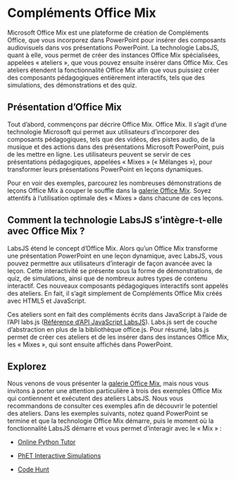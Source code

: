 # Compléments Office Mix




Microsoft Office Mix est une plateforme de création de Compléments Office, que vous incorporez dans PowerPoint pour insérer des composants audiovisuels dans vos présentations PowerPoint. La technologie LabsJS, quant à elle, vous permet de créer des instances Office Mix spécialisées, appelées « ateliers », que vous pouvez ensuite insérer dans Office Mix. Ces ateliers étendent la fonctionnalité Office Mix afin que vous puissiez créer des composants pédagogiques entièrement interactifs, tels que des simulations, des démonstrations et des quiz.

## Présentation d’Office Mix

Tout d’abord, commençons par décrire Office Mix. Office Mix. Il s’agit d’une technologie Microsoft qui permet aux utilisateurs d’incorporer des composants pédagogiques, tels que des vidéos, des pistes audio, de la musique et des actions dans des présentations Microsoft PowerPoint, puis de les mettre en ligne. Les utilisateurs peuvent se servir de ces présentations pédagogiques, appelées « Mixes » (« Mélanges »), pour transformer leurs présentations PowerPoint en leçons dynamiques.

Pour en voir des exemples, parcourez les nombreuses démonstrations de leçons Office Mix à couper le souffle dans la [galerie Office Mix](https://mix.office.com/Gallery). Soyez attentifs à l’utilisation optimale des « Mixes » dans chacune de ces leçons.


## Comment la technologie LabsJS s’intègre-t-elle avec Office Mix ?

LabsJS étend le concept d’Office Mix. Alors qu’un Office Mix transforme une présentation PowerPoint en une leçon dynamique, avec LabsJS, vous pouvez permettre aux utilisateurs d’interagir de façon avancée avec la leçon. Cette interactivité se présente sous la forme de démonstrations, de quiz, de simulations, ainsi que de nombreux autres types de contenu interactif. Ces nouveaux composants pédagogiques interactifs sont appelés des ateliers. En fait, il s’agit simplement de Compléments Office Mix créés avec HTML5 et JavaScript.

Ces ateliers sont en fait des compléments écrits dans JavaScript à l’aide de l’API labs.js ([Référence d’API JavaScript LabsJS](../../../reference/office-mix/labsjs-javascript-api-reference.md)). Labs.js sert de couche d’abstraction en plus de la bibliothèque office.js. Pour résumé, labs.js permet de créer ces ateliers et de les insérer dans des instances Office Mix, les « Mixes », qui sont ensuite affichés dans PowerPoint.


## Explorez

Nous venons de vous présenter la [galerie Office Mix](https://mix.office.com/Gallery), mais nous vous invitons à porter une attention particulière à trois des exemples Office Mix qui contiennent et exécutent des ateliers LabsJS. Nous vous recommandons de consulter ces exemples afin de découvrir le potentiel des ateliers. Dans les exemples suivants, notez quand PowerPoint se termine et que la technologie Office Mix démarre, puis le moment où la fonctionnalité LabsJS démarre et vous permet d’interagir avec le « Mix » :


- [Online Python Tutor](https://mix.office.com/watch/1tkuqw9i7m4jr)
    
- [PhET Interactive Simulations](https://mix.office.com/watch/obibkt80fj52)
    
- [Code Hunt](https://mix.office.com/watch/q4tnp5au9mbo)
    

